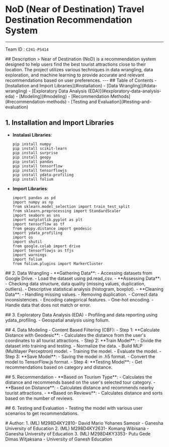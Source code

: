 # **NoD (Near of Destination) Travel Destination Recommendation System**

---
Team ID : `C241-PS414`
<p>
## Description
> Near of Destination (NoD) is a recommendation system designed to help users find the best tourist attractions close to their location. The project utilizes various techniques in data wrangling, data exploration, and machine learning to provide accurate and relevant recommendations based on user preferences.
---
## Table of Contents
- [Installation and Import Libraries](#installation)
- [Data Wrangling](#data-wrangling)
- [Exploratory Data Analysis (EDA)](#exploratory-data-analysis-eda)
- [Modeling](#modeling)
- [Recommendation Methods](#recommendation-methods)
- [Testing and Evaluation](#testing-and-evaluation)
  
## 1. Installation and Import Libraries
  - **Instalasi Libraries**:
    ```
    pip install numpy
    pip install scikit-learn
    pip install surprise
    pip install geopy
    pip install pandas
    pip install tensorflow
    pip install tensorflowjs
    pip install ydata-profiling
    pip install folium
    ```
  - **Import Libraries**:
    ```
    import pandas as pd
    import numpy as np
    from sklearn.model_selection import train_test_split
    from sklearn.preprocessing import StandardScaler
    import seaborn as sns
    import matplotlib.pyplot as plt
    import tensorflow as tf
    from geopy.distance import geodesic
    import ydata_profiling
    import os
    import shutil
    from google.colab import drive
    import tensorflowjs as tfjs
    import warnings
    import folium
    from folium.plugins import MarkerCluster
    ```
<p>
## 2. Data Wrangling
  - **Gathering Data**:
    - Accessing datasets from Google Drive.
    - Load the dataset using pd.read_csv.
  - **Assessing Data**:
    - Checking data structure, data quality (missing values, duplication, outliers).
    - Descriptive statistical analysis (histogram, boxplot).
  - **Cleaning Data**:
    - Handling missing values.
    - Removing duplication.
    - Correct data inconsistencies.
    - Encoding categorical features.
    - One-hot encoding.
    - Handle data that does not match or error.
<p>
## 3. Exploratory Data Analysis (EDA)
  - Profiling and data reporting using ydata_profiling.
  - Geospatial analysis using folium.
<p>
## 4. Data Modeling
  - Content Based Filtering (CBF):
    - Step 1: **Calculate Distance with Geodesic**:
      - Calculates the distance from the user's coordinates to all tourist attractions.
    - Step 2: **Train Model**:
      - Divide the dataset into training and testing.
      - Normalize the data.
      - Build MLP (Multilayer Perceptron) model.
      - Training the model.
      - Evaluate the model.
    - Step 3: **Save Model**:
      - Saving the model in .h5 format.
      - Convert the model to TensorFlow.js format.
    - Step 4: **Testing Model**:
      - Get recommendations based on category and distance.
<p>
## 5. Recommendation
  - **Based on Tourism Type**:
    - Calculates the distance and recommends based on the user's selected tour category.
  - **Based on Distance**:
    - Calculates distance and recommends nearby tourist attractions.
  - **Based on Reviews**:
    - Calculates distance and sorts based on the number of reviews.
<p>
## 6. Testing and Evaluation
  - Testing the model with various user scenarios to get recommendations.
<p>
# Author:
1. (ML) M298D4KY2810- David Mario Yohanes Samosir - Ganesha University of Education
2. (ML) M298D4KY2631- Komang Wibisana - Ganesha University of Education
3. (ML) M298D4KY3353- Putu Gede Dimas Witjaksana - University of Ganesh Education
